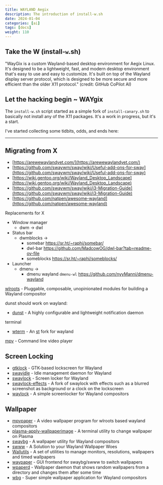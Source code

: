 ```yaml
---
title: WAYLAND Aegix 
description: The introduction of install-w.sh
date: 2024-01-04
categories: [ai]
tags: [docs]
weight: 110
---
```


## Take the W (install-`w`.sh)

"WayGix is a custom Wayland-based desktop environment for Aegix Linux. It's designed to be a lightweight, fast, and modern desktop environment that's easy to use and easy to customize. It's built on top of the Wayland display server protocol, which is designed to be more secure and more efficient than the older X11 protocol."
(credit: GitHub CoPilot AI)

## Let the hacking begin ~ WAYgix

The `install-w.sh` script started as a simple fork of `install-canary.sh` to basically not install any of the X11 packages. It's a work in progress, but it's a start.

I've started collecting some tidbits, odds, and ends here: 

--- 

## Migrating from X

- [https://arewewaylandyet.com/](https://arewewaylandyet.com/)
- [https://github.com/swaywm/sway/wiki/Useful-add-ons-for-sway](https://github.com/swaywm/sway/wiki/Useful-add-ons-for-sway)
- [https://wiki.gentoo.org/wiki/Wayland_Desktop_Landscape](https://wiki.gentoo.org/wiki/Wayland_Desktop_Landscape)
- [https://github.com/swaywm/sway/wiki/i3-Migration-Guide](https://github.com/swaywm/sway/wiki/i3-Migration-Guide)
- [https://github.com/natpen/awesome-wayland](https://github.com/natpen/awesome-wayland)

Replacements for X
- Window manager
	- dwm -> dwl
- Status bar
	- dwmblocks -> 
		- somebar https://sr.ht/~raphi/somebar/
		- dwl-bar https://github.com/MadcowOG/dwl-bar?tab=readme-ov-file 
		- someblocks https://sr.ht/~raphi/someblocks/ 
- Launcher
	- dmenu -> 
		- dmenu wayland `dmenu-wl` https://github.com/nyyManni/dmenu-wayland

[wlroots](https://github.com/swaywm/wlroots) - Pluggable, composable, unopinionated modules for building a Wayland compositor

dunst should work on wayland:
- [dunst](https://github.com/dunst-project/dunst) - A highly configurable and lightweight notification daemon

terminal
- [wterm](https://github.com/majestrate/wterm) - An [st](https://st.suckless.org/) fork for wayland

[mpv](https://github.com/mpv-player/mpv) - Command line video player

## Screen Locking

[](https://github.com/natpen/awesome-wayland?tab=readme-ov-file#screen-locking)

- [gtklock](https://github.com/jovanlanik/gtklock) - GTK-based lockscreen for Wayland
- [swayidle](https://github.com/swaywm/swayidle) - Idle management daemon for Wayland
- [swaylock](https://github.com/swaywm/swaylock) - Screen locker for Wayland
- [swaylock-effects](https://github.com/mortie/swaylock-effects) - A fork of swaylock with effects such as a blurred screenshot as background or a clock on the lockscreen
- [waylock](https://github.com/ifreund/waylock) - A simple screenlocker for Wayland compositors

## Wallpaper

[](https://github.com/natpen/awesome-wayland?tab=readme-ov-file#wallpaper)

- [mpvpaper](https://github.com/GhostNaN/mpvpaper) - A video wallpaper program for wlroots based wayland compositors
- [plasma-apply-wallpaperimage](https://invent.kde.org/plasma/plasma-workspace) - A terminal utility to change wallpaper on Plasma
- [swaybg](https://github.com/swaywm/swaybg) - A wallpaper utility for Wayland compositors
- [swww](https://github.com/Horus645/swww) - A Solution to your Wayland Wallpaper Woes
- [Wallutils](https://github.com/xyproto/wallutils) - A set of utilities to manage monitors, resolutions, wallpapers and timed wallpapers
- [waypaper](https://github.com/anufrievroman/waypaper) - GUI frontend for swaybg/swww to switch wallpapers
- [wpaperd](https://github.com/danyspin97/wpaperd) - Wallpaper daemon that shows random wallpapers from a directory and changes them after some time
- [wbg](https://codeberg.org/dnkl/wbg) - Super simple wallpaper application for Wayland compositors